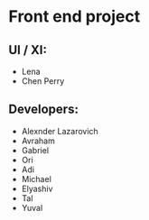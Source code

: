 # Front end project

## UI / XI:
* Lena 
* Chen Perry

## Developers:
* Alexnder Lazarovich
* Avraham
* Gabriel
* Ori
* Adi
* Michael
* Elyashiv
* Tal
* Yuval